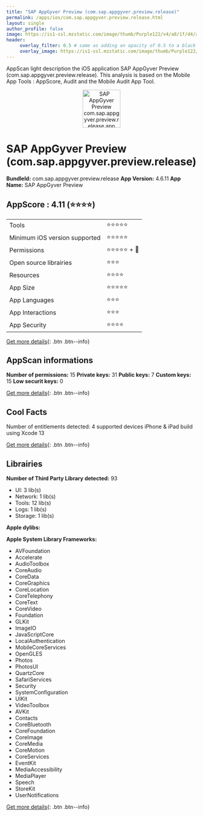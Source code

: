 ```yaml
---
title: "SAP AppGyver Preview (com.sap.appgyver.preview.release)"
permalink: /apps/ios/com.sap.appgyver.preview.release.html
layout: single
author_profile: false
image: https://is1-ssl.mzstatic.com/image/thumb/Purple122/v4/a8/1f/d4/a81fd454-8fa7-8d31-fd7f-04ef2e07fb1c/AppIcon-1x_U007emarketing-0-7-0-85-220.png/512x512bb.jpg
header: 
     overlay_filter: 0.5 # same as adding an opacity of 0.5 to a black background
     overlay_image: https://is1-ssl.mzstatic.com/image/thumb/Purple122/v4/a8/1f/d4/a81fd454-8fa7-8d31-fd7f-04ef2e07fb1c/AppIcon-1x_U007emarketing-0-7-0-85-220.png/512x512bb.jpg
---
```

AppScan light description the iOS application SAP AppGyver Preview (com.sap.appgyver.preview.release). This analysis is based on the Mobile App Tools : AppScore, Audit and the Mobile Audit App Tool.

  
  
<div style="text-align: center;"><img src="https://is1-ssl.mzstatic.com/image/thumb/Purple122/v4/a8/1f/d4/a81fd454-8fa7-8d31-fd7f-04ef2e07fb1c/AppIcon-1x_U007emarketing-0-7-0-85-220.png/512x512bb.jpg" width="100" height="100" alt="SAP AppGyver Preview com.sap.appgyver.preview.release app icon"></div>  
  
# SAP AppGyver Preview (com.sap.appgyver.preview.release)

**BundleId:** com.sap.appgyver.preview.release
**App Version:** 4.6.11
**App Name:** SAP AppGyver Preview


## AppScore : 4.11 (⭐️⭐️⭐️⭐️) 

<table>
<tr><td> Tools </td><td> ⭐️⭐️⭐️⭐️⭐️ </td></tr>
<tr><td> Minimum iOS version supported </td><td> ⭐️⭐️⭐️⭐️⭐️ </td></tr>
<tr><td> Permissions </td><td> ⭐️⭐️⭐️⭐️⭐️ + 🌟 </td></tr>
<tr><td> Open source librairies </td><td> ⭐️⭐️⭐️ </td></tr>
<tr><td> Resources </td><td> ⭐️⭐️⭐️⭐️ </td></tr>
<tr><td> App Size </td><td> ⭐️⭐️⭐️⭐️⭐️ </td></tr>
<tr><td> App Languages </td><td> ⭐️⭐️⭐️ </td></tr>
<tr><td> App Interactions </td><td> ⭐️⭐️⭐️ </td></tr>
<tr><td> App Security </td><td> ⭐️⭐️⭐️⭐️ </td></tr>
</table>

[Get more details](/pricing.html){: .btn .btn--info}  
  
## AppScan informations 

**Number of permissions:** 15
**Private keys:** 31
**Public keys:** 7
**Custom keys:** 15
**Low securit keys:** 0
  
[Get more details](/pricing.html){: .btn .btn--info}

## Cool Facts

Number of entitlements detected: 4
supported devices iPhone & iPad
build using Xcode 13
  
[Get more details](/pricing.html){: .btn .btn--info}

## Librairies 
**Number of Third Party Library detected:** 93
- UI: 3 lib(s)
- Network: 1 lib(s)
- Tools: 12 lib(s)
- Logs: 1 lib(s)
- Storage: 1 lib(s)

**Apple dylibs:**


**Apple System Library Frameworks:**
- AVFoundation
- Accelerate
- AudioToolbox
- CoreAudio
- CoreData
- CoreGraphics
- CoreLocation
- CoreTelephony
- CoreText
- CoreVideo
- Foundation
- GLKit
- ImageIO
- JavaScriptCore
- LocalAuthentication
- MobileCoreServices
- OpenGLES
- Photos
- PhotosUI
- QuartzCore
- SafariServices
- Security
- SystemConfiguration
- UIKit
- VideoToolbox
- AVKit
- Contacts
- CoreBluetooth
- CoreFoundation
- CoreImage
- CoreMedia
- CoreMotion
- CoreServices
- EventKit
- MediaAccessibility
- MediaPlayer
- Speech
- StoreKit
- UserNotifications


  
[Get more details](/pricing.html){: .btn .btn--info}

